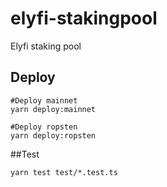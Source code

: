 # elyfi-stakingpool

Elyfi staking pool

## Deploy

```
#Deploy mainnet
yarn deploy:mainnet

#Deploy ropsten
yarn deploy:ropsten
```

##Test

```
yarn test test/*.test.ts
```
